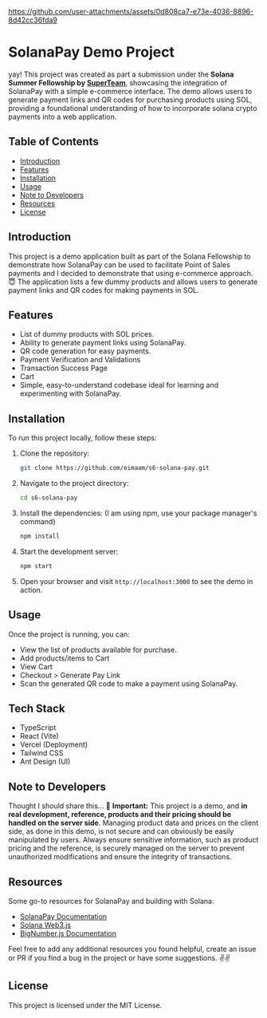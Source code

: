 


https://github.com/user-attachments/assets/0d808ca7-e73e-4036-8896-8d42cc36fda9





# SolanaPay Demo Project

yay! This project was created as part a submission under the **Solana Summer Fellowship by [SuperTeam](https://superteam.fun)**, showcasing the integration of SolanaPay with a simple e-commerce interface. The demo allows users to generate payment links and QR codes for purchasing products using SOL, providing a foundational understanding of how to incorporate solana crypto payments into a web application.

## Table of Contents
- [Introduction](#introduction)
- [Features](#features)
- [Installation](#installation)
- [Usage](#usage)
- [Note to Developers](#note-to-developers)
- [Resources](#resources)
- [License](#license)

## Introduction
This project is a demo application built as part of the Solana Fellowship to demonstrate how SolanaPay can be used to facilitate Point of Sales payments and I decided to demonstrate that using e-commerce approach. 😇 The application lists a few dummy products and allows users to generate payment links and QR codes for making payments in SOL.

## Features
- List of dummy products with SOL prices.
- Ability to generate payment links using SolanaPay.
- QR code generation for easy payments.
- Payment Verification and Validations
- Transaction Success Page
- Cart
- Simple, easy-to-understand codebase ideal for learning and experimenting with SolanaPay.

## Installation
To run this project locally, follow these steps:

1. Clone the repository:
   ```bash
   git clone https://github.com/eimaam/s6-solana-pay.git
   ```
2. Navigate to the project directory:
   ```bash
   cd s6-solana-pay
   ```
3. Install the dependencies: (I am using npm, use your package manager's command)
   ```bash
   npm install
   ```
4. Start the development server:
   ```bash
   npm start
   ```
5. Open your browser and visit `http://localhost:3000` to see the demo in action.

## Usage
Once the project is running, you can:
- View the list of products available for purchase.
- Add products/items to Cart
- View Cart
- Checkout > Generate Pay Link
- Scan the generated QR code to make a payment using SolanaPay.

## Tech Stack
- TypeScript
- React (Vite)
- Vercel (Deployment)
- Tailwind CSS
- Ant Design (UI)


## Note to Developers
Thought I should share this...  🙂
**Important:** This project is a demo, and **in real development, reference, products and their pricing should be handled on the server side**. Managing product data and prices on the client side, as done in this demo, is not secure and can obviously be easily manipulated by users. Always ensure sensitive information, such as product pricing and the reference, is securely managed on the server to prevent unauthorized modifications and ensure the integrity of transactions.

## Resources
Some go-to resources for SolanaPay and building with Solana:

- [SolanaPay Documentation](https://docs.solanapay.com/)
- [Solana Web3.js](https://solana-labs.github.io/solana-web3.js/)
- [BigNumber.js Documentation](https://mikemcl.github.io/bignumber.js/)

Feel free to add any additional resources you found helpful, create an issue or PR if you find a bug in the project or have some suggestions. ✌️✌️

## License
This project is licensed under the MIT License. 
